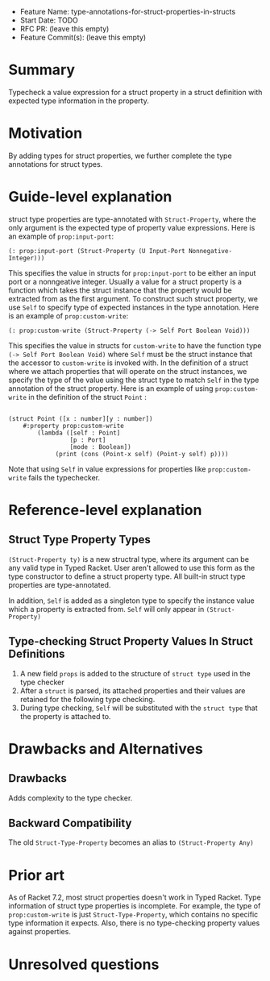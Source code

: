 - Feature Name: type-annotations-for-struct-properties-in-structs
- Start Date: TODO
- RFC PR: (leave this empty)
- Feature Commit(s): (leave this empty)

# Summary

Typecheck a value expression for a struct property in a struct definition with
expected type information in the property.

# Motivation
By adding types for struct properties, we further complete the type annotations
for struct types.

# Guide-level explanation
struct type properties are type-annotated with `Struct-Property`, where the only
argument is the expected type of property value expressions. Here is an example
of `prop:input-port`:

```racket
(: prop:input-port (Struct-Property (U Input-Port Nonnegative-Integer)))
```

This specifies the value in structs for `prop:input-port` to be either an input
port or a nonngeative integer. Usually a value for a struct property is a
function which takes the struct instance that the property would be extracted
from as the first argument. To construct such struct property, we use `Self` to
specify type of expected instances in the type annotation. Here is an example of
`prop:custom-write`:

```racket
(: prop:custom-write (Struct-Property (-> Self Port Boolean Void)))
```

This specifies the value in structs for `custom-write` to have the function type
`(-> Self Port Boolean Void)` where `Self` must be the struct instance that the
accessor to `custom-write` is invoked with. In the definition of a struct where
we attach properties that will operate on the struct instances, we specify the
type of the value using the struct type to match `Self` in the type annotation
of the struct property. Here is an example of using `prop:custom-write` in the
definition of the struct `Point` :

```racket

(struct Point ([x : number][y : number])
    #:property prop:custom-write
        (lambda ([self : Point]
                 [p : Port]
                 [mode : Boolean])
             (print (cons (Point-x self) (Point-y self) p))))

```

Note that using `Self` in value expressions for properties like
`prop:custom-write` fails the typechecker.


# Reference-level explanation
## Struct Type Property Types
`(Struct-Property ty)` is a new structral type, where its argument can be any
valid type in Typed Racket. User aren't allowed to use this form as the type
constructor to define a struct property type. All built-in struct type
properties are type-annotated.

In addition, `Self` is added as a singleton type to specify the instance value
which a property is extracted from. `Self` will only appear in `(Struct-Property)`

## Type-checking Struct Property Values In Struct Definitions
1. A new field `props` is added to the structure of `struct type` used in the
   type checker
2. After a `struct` is parsed, its attached properties and their values are retained
   for the following type checking.
3. During type checking, `Self` will be substituted with the `struct type` that
   the property is attached to.


# Drawbacks and Alternatives
[drawbacks]: #drawbacks

## Drawbacks
Adds complexity to the type checker.

## Backward Compatibility
The old `Struct-Type-Property` becomes an alias to `(Struct-Property Any)`

# Prior art
[prior-art]: #prior-art

As of Racket 7.2, most struct properties doesn't work in Typed Racket. Type
information of struct type properties is incomplete. For example, the type of
`prop:custom-write` is just `Struct-Type-Property`, which contains no specific type
information it expects. Also, there is no type-checking property values against
properties.


# Unresolved questions
[unresolved]: #unresolved-questions
